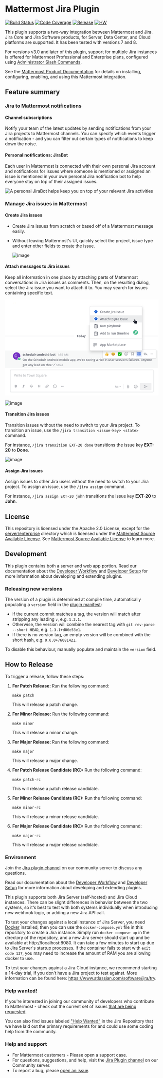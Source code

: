 # Mattermost Jira Plugin

[![Build Status](https://img.shields.io/circleci/project/github/mattermost/mattermost-plugin-jira/master)](https://circleci.com/gh/mattermost/mattermost-plugin-jira)
[![Code Coverage](https://img.shields.io/codecov/c/github/mattermost/mattermost-plugin-jira/master)](https://codecov.io/gh/mattermost/mattermost-plugin-jira)
[![Release](https://img.shields.io/github/v/release/mattermost/mattermost-plugin-jira)](https://github.com/mattermost/mattermost-plugin-jira/releases/latest)
[![HW](https://img.shields.io/github/issues/mattermost/mattermost-plugin-jira/Up%20For%20Grabs?color=dark%20green&label=Help%20Wanted)](https://github.com/mattermost/mattermost-plugin-jira/issues?q=is%3Aissue+is%3Aopen+sort%3Aupdated-desc+label%3A%22Up+For+Grabs%22+label%3A%22Help+Wanted%22)

This plugin supports a two-way integration between Mattermost and Jira. Jira Core and Jira Software products, for Server, Data Center, and Cloud platforms are supported. It has been tested with versions 7 and 8.

For versions v3.0 and later of this plugin, support for multiple Jira instances is offered for Mattermost Professional and Enterprise plans, configured using [Administrator Slash Commands](https://github.com/mattermost/mattermost-plugin-jira#readme).

See the [Mattermost Product Documentation](https://docs.mattermost.com/integrate/jira-interoperability.html) for details on installing, configuring, enabling, and using this Mattermost integration.

## Feature summary

### Jira to Mattermost notifications

#### Channel subscriptions

Notify your team of the latest updates by sending notifications from your Jira projects to Mattermost channels. You can specify which events trigger a notification - and you can filter out certain types of notifications to keep down the noise.

#### Personal notifications: JiraBot

Each user in Mattermost is connected with their own personal Jira account and notifications for issues where someone is mentioned or assigned an issue is mentioned in your own personal Jira notification bot to help everyone stay on top of their assigned issues.

![A personal JiraBot helps keep you on top of your relevant Jira activities](https://github.com/mattermost/mattermost-plugin-jira/assets/74422101/e15de4fe-1cb3-47d1-9b0d-538ab82ec91d)

### Manage Jira issues in Mattermost

#### Create Jira issues

- Create Jira issues from scratch or based off of a Mattermost message easily.
- Without leaving Mattermost's UI, quickly select the project, issue type and enter other fields to create the issue.

  ![image](https://user-images.githubusercontent.com/13119842/59113188-985a9280-8912-11e9-9def-9a7382b4137e.png)

#### Attach messages to Jira issues

Keep all information in one place by attaching parts of Mattermost conversations in Jira issues as comments.  Then, on the resulting dialog, select the Jira issue you want to attach it to. You may search for issues containing specific text.

![image](./assets/attach-from-post.png)

![image](https://user-images.githubusercontent.com/13119842/59113267-b627f780-8912-11e9-90ec-417d430de7e6.png)

#### Transition Jira issues

Transition issues without the need to switch to your Jira project. To transition an issue, use the `/jira transition <issue-key> <state>` command.

For instance, `/jira transition EXT-20 done` transitions the issue key **EXT-20** to **Done**.

![image](https://user-images.githubusercontent.com/13119842/59113377-dfe11e80-8912-11e9-8971-f869fa123366.png)

#### Assign Jira issues

Assign issues to other Jira users without the need to switch to your Jira project. To assign an issue, use the `/jira assign` command.

For instance, `/jira assign EXT-20 john` transitions the issue key **EXT-20** to **John**.

## License

This repository is licensed under the Apache 2.0 License, except for the [server/enterprise](server/enterprise) directory which is licensed under the [Mattermost Source Available License](LICENSE.enterprise). See [Mattermost Source Available License](https://docs.mattermost.com/overview/faq.html#mattermost-source-available-license) to learn more.

## Development

This plugin contains both a server and web app portion. Read our documentation about the [Developer Workflow](https://developers.mattermost.com/integrate/plugins/developer-workflow/) and [Developer Setup](https://developers.mattermost.com/integrate/plugins/developer-setup/) for more information about developing and extending plugins.

### Releasing new versions

The version of a plugin is determined at compile time, automatically populating a `version` field in the [plugin manifest](plugin.json):
* If the current commit matches a tag, the version will match after stripping any leading `v`, e.g. `1.3.1`.
* Otherwise, the version will combine the nearest tag with `git rev-parse --short HEAD`, e.g. `1.3.1+d06e53e1`.
* If there is no version tag, an empty version will be combined with the short hash, e.g. `0.0.0+76081421`.

To disable this behaviour, manually populate and maintain the `version` field.

## How to Release

To trigger a release, follow these steps:

1. **For Patch Release:** Run the following command:
    ```
    make patch
    ```
   This will release a patch change.

2. **For Minor Release:** Run the following command:
    ```
    make minor
    ```
   This will release a minor change.

3. **For Major Release:** Run the following command:
    ```
    make major
    ```
   This will release a major change.

4. **For Patch Release Candidate (RC):** Run the following command:
    ```
    make patch-rc
    ```
   This will release a patch release candidate.

5. **For Minor Release Candidate (RC):** Run the following command:
    ```
    make minor-rc
    ```
   This will release a minor release candidate.

6. **For Major Release Candidate (RC):** Run the following command:
    ```
    make major-rc
    ```
   This will release a major release candidate.

### Environment

Join the [Jira plugin channel](https://community.mattermost.com/core/channels/jira-plugin) on our community server to discuss any questions.

Read our documentation about the [Developer Workflow](https://developers.mattermost.com/extend/plugins/developer-workflow/) and [Developer Setup](https://developers.mattermost.com/extend/plugins/developer-setup/) for more information about developing and extending plugins.

This plugin supports both Jira Server (self-hosted) and Jira Cloud instances. There can be slight differences in behavior between the two systems, so it's best to test with both systems individually when introducing new webhook logic, or adding a new Jira API call.

To test your changes against a local instance of Jira Server, you need [Docker](https://docs.docker.com/install) installed, then you can use the `docker-compose.yml` file in this repository to create a Jira instance. Simply run `docker-compose up` in the directory of the repository, and a new Jira server should start up and be available at http://localhost:8080. It can take a few minutes to start up due to Jira Server's startup processes. If the container fails to start with `exit code 137`, you may need to increase the amount of RAM you are allowing docker to use.

To test your changes against a Jira Cloud instance, we recommend starting a 14-day trial, if you don't have a Jira project to test against. More information can be found here: https://www.atlassian.com/software/jira/try.

### Help wanted!

If you're interested in joining our community of developers who contribute to Mattermost - check out the current set of issues [that are being requested](https://github.com/mattermost/mattermost-plugin-jira/issues?q=is%3Aissue+is%3Aopen+label%3AEnhancement).

You can also find issues labeled ["Help Wanted"](https://github.com/mattermost/mattermost-plugin-jira/issues?q=is%3Aissue+is%3Aopen+label%3A%22Help+Wanted%22) in the Jira Repository that we have laid out the primary requirements for and could use some coding help from the community.

### Help and support

- For Mattermost customers - Please open a support case.
- For questions, suggestions, and help, visit the [Jira Plugin channel](https://community.mattermost.com/core/channels/jira-plugin) on our Community server.
- To report a bug, please [open an issue](https://github.com/mattermost/mattermost-plugin-jira/issues).
